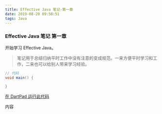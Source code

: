 ```yaml
---
title: Effective Java 笔记-第一章
date: 2019-08-20 09:58:51
tags: Java
---
```


### Effective Java 笔记 第一章

开始学习 Effective Java。

> 笔记用于总结归纳平时工作中没有注意的变成规范。一来方便平时学习和工作，二来也可以给别人带来学习经验。

<!--分割线-->

<!--more-->

```java
// 代码
void main() {
    
}
```
[在 DartPad 运行此代码]()

内容



